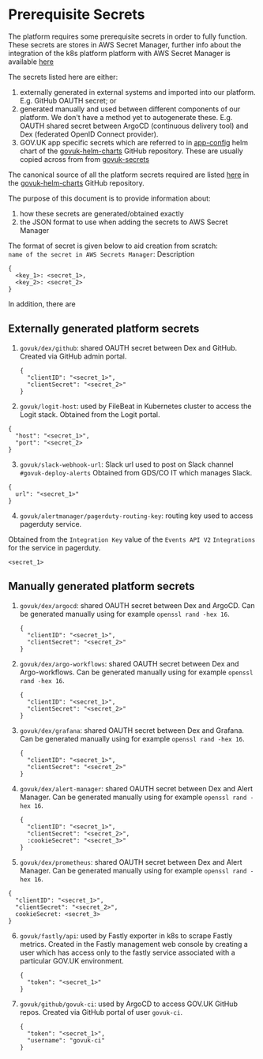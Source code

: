 # Prerequisite Secrets

The platform requires some prerequisite secrets in order to fully function.
These secrets are stores in AWS Secret Manager, further info about the integration
of the k8s platform platform with AWS Secret Manager is available [here](kubernetes-external-secrets.md)

The secrets listed here are either:
1. externally generated in external systems and imported into our platform. E.g.
   GitHub OAUTH secret; or
2. generated manually and used between different components of our platform.
   We don't have a method yet to autogenerate these. E.g. OAUTH shared secret between
   ArgoCD (continuous delivery tool) and Dex (federated OpenID Connect provider).
3. GOV.UK app specific secrets which are referred to in
   [app-config](https://github.com/alphagov/govuk-helm-charts/tree/main/charts/app-config/templates/external-secrets)
   helm chart of the [govuk-helm-charts] GitHub repository. These are usually copied across from
   from [govuk-secrets](https://github.com/alphagov/govuk-secrets)

The canonical source of all the platform secrets required are listed
[here](https://github.com/alphagov/govuk-helm-charts/tree/main/charts/cluster-secrets/templates)
in the [govuk-helm-charts] GitHub repository.

The purpose of this document is to provide information about:
1. how these secrets are generated/obtained exactly
2. the JSON format to use when adding the secrets to AWS Secret Manager

The format of secret is given below to aid creation from scratch:  
`name of the secret in AWS Secrets Manager`: Description

```
{
  <key_1>: <secret_1>,
  <key_2>: <secret_2>
}
```

In addition, there are


## Externally generated platform secrets


1. `govuk/dex/github`: shared OAUTH secret between Dex and GitHub.
   Created via GitHub admin portal.

   ```
   {
     "clientID": "<secret_1>",
     "clientSecret": "<secret_2>"
   }
   ```

2. `govuk/logit-host`: used by FileBeat in Kubernetes cluster to access the Logit stack.
  Obtained from the Logit portal.

  ```
  {
    "host": "<secret_1>",
    "port": "<secret_2>
  }
  ```

3. `govuk/slack-webhook-url`: Slack url used to post on Slack channel `#govuk-deploy-alerts`
  Obtained from GDS/CO IT which manages Slack.

 ```
 {
   url": "<secret_1>"
 }
 ```

4. `govuk/alertmanager/pagerduty-routing-key`: routing key used to access pagerduty service.

  Obtained from the `Integration Key` value of the `Events API V2` `Integrations` for the service in pagerduty.

  ```
  <secret_1>
  ```

## Manually generated platform secrets

1. `govuk/dex/argocd`: shared OAUTH secret between Dex and ArgoCD.
    Can be generated manually using for example `openssl rand -hex 16`.

   ```
   {
     "clientID": "<secret_1>",
     "clientSecret": "<secret_2>"
   }
   ```

2. `govuk/dex/argo-workflows`: shared OAUTH secret between Dex and Argo-workflows.
   Can be generated manually using for example `openssl rand -hex 16`.

   ```
   {
     "clientID": "<secret_1>",
     "clientSecret": "<secret_2>"
   }
   ```

3. `govuk/dex/grafana`: shared OAUTH secret between Dex and Grafana.
   Can be generated manually using for example `openssl rand -hex 16`.

    ```
    {
      "clientID": "<secret_1>",
      "clientSecret": "<secret_2>"
    }
    ```

4. `govuk/dex/alert-manager`: shared OAUTH secret between Dex and Alert Manager.
   Can be generated manually using for example `openssl rand -hex 16`.

   ```
   {
     "clientID": "<secret_1>",
     "clientSecret": "<secret_2>",
     :cookieSecret": "<secret_3>"
   }
   ```

5. `govuk/dex/prometheus`: shared OAUTH secret between Dex and Alert Manager.
  Can be generated manually using for example `openssl rand -hex 16`.

  ```
  {
    "clientID": "<secret_1>",
    "clientSecret": "<secret_2>",
    cookieSecret: <secret_3>
  }
  ```

6. `govuk/fastly/api`: used by Fastly exporter in k8s to scrape Fastly metrics.
   Created in the Fastly management web console by creating a user which has access
   only to the fastly service associated with a particular GOV.UK environment.

   ```
   {
     "token": "<secret_1>"
   }
   ```

7. `govuk/github/govuk-ci`: used by ArgoCD to access GOV.UK GitHub repos.
   Created via GitHub portal of user `govuk-ci`.

   ```
   {
     "token": "<secret_1>",
     "username": "govuk-ci"
   }
   ```

[govuk-helm-charts]: https://github.com/alphagov/govuk-helm-charts
